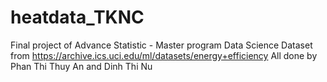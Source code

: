 # heatdata_TKNC
Final project of Advance Statistic - Master program Data Science
Dataset from https://archive.ics.uci.edu/ml/datasets/energy+efficiency
All done by Phan Thi Thuy An and Dinh Thi Nu
